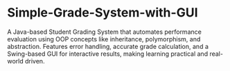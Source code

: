 # Simple-Grade-System-with-GUI
A Java-based Student Grading System that automates performance evaluation using OOP concepts like inheritance, polymorphism, and abstraction. Features error handling, accurate grade calculation, and a Swing-based GUI for interactive results, making learning practical and real-world driven.
